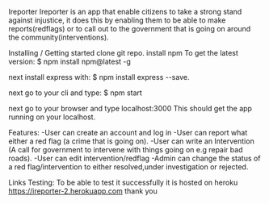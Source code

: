 Ireporter
Ireporter is an app that enable citizens to take a strong stand against injustice, it does this by enabling them to be able to make reports(redflags) or to call out to the government that is going on around the community(interventions).


Installing / Getting started
clone git repo.
install npm
To get the latest version:
$ npm install npm@latest -g 

next install express with:
$ npm install express --save.

next go to your cli and type:
$ npm start

next go to your browser and type localhost:3000
This should get the app running on your localhost.

Features:
-User can create an account and log in
-User can report what either a red flag (a crime that is going on).
-User can write an Intervention (A call for government to intervene with things going on e.g repair bad roads).
-User can edit intervention/redflag
-Admin can change the status of a red flag/intervention to either resolved,under investigation or rejected.

Links
Testing: To be able to test it successfully it is hosted on heroku https://ireporter-2.herokuapp.com
thank you